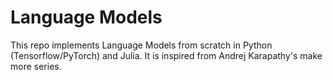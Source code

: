 # Language Models
This repo implements Language Models from scratch in Python (Tensorflow/PyTorch) and Julia.
It is inspired from Andrej Karapathy's make more series.
